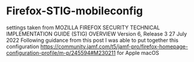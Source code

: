 # Firefox-STIG-mobileconfig
settings taken from MOZILLA FIREFOX SECURITY TECHNICAL IMPLEMENTATION GUIDE (STIG) OVERVIEW Version 6, Release 3 27 July 2022
Following guidance from this post I was able to put together this configuration
https://community.jamf.com/t5/jamf-pro/firefox-homepage-configuration-profile/m-p/245594#M230211
for Apple macOS
